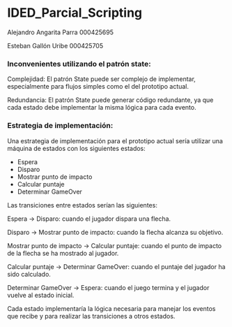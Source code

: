 # IDED_Parcial_Scripting
Alejandro Angarita Parra 000425695

Esteban Gallón Uribe 000425705


### Inconvenientes utilizando el patrón state:

Complejidad: El patrón State puede ser complejo de implementar, especialmente para flujos simples como el del prototipo actual.

Redundancia: El patrón State puede generar código redundante, ya que cada estado debe implementar la misma lógica para cada evento.

### Estrategia de implementación:

Una estrategia de implementación para el prototipo actual sería utilizar una máquina de estados con los siguientes estados:

- Espera
- Disparo
- Mostrar punto de impacto
- Calcular puntaje
- Determinar GameOver

Las transiciones entre estados serían las siguientes:

Espera → Disparo: cuando el jugador dispara una flecha.

Disparo → Mostrar punto de impacto: cuando la flecha alcanza su objetivo.

Mostrar punto de impacto → Calcular puntaje: cuando el punto de impacto de la flecha se ha mostrado al jugador.

Calcular puntaje → Determinar GameOver: cuando el puntaje del jugador ha sido calculado.

Determinar GameOver → Espera: cuando el juego termina y el jugador vuelve al estado inicial.

Cada estado implementaría la lógica necesaria para manejar los eventos que recibe y para realizar las transiciones a otros estados.
